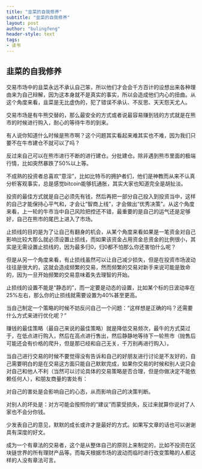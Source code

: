 ```yaml
---
title: "韭菜的自我修养"
subtitle: "韭菜的自我修养"
layout: post
author: "bulingfeng"
header-style: text
tags:
- 读书
---
```


## 韭菜的自我修养

交易市场中的韭菜永远不承认自己笨，所以他们才会会千方百计的设想出来各种理由来为自己辩解，因为这本身就不是真实的事实，所以会造成他们内心的扭曲。从这个角度来看，韭菜是无比虚伪的，犯了错误不承认、不反思、天天怨天尤人。

交易市场是有牛熊交替的，那么最安全的方式或者说最容易赚到钱的方式就是在熊市的时候进行购入，耐心的等待牛市的到来。

有人说你知道什么时候是熊市啊？这个问题其实看起来难其实也不难，因为我们只要不在牛市建仓不就可以了吗？

反过来自己可以在熊市进行不断的进行建仓。分批建仓。除非遇到熊市里面的极端行情，比如突然暴跌了50%以上等。

不成熟的投资者总喜欢“意淫”，比如比特币的拥护者们，他们是神教而从来不认真分析客观事实，总是感觉bitcoin能够抗通胀，其实大家也知道完全是胡扯淡。

投资的最佳方式就是自己必须先有钱，然后再把一部分自己投入到投资当中，这样的自己才能保持心平气和，才会让“智商上线”，才会做出“优秀决策”。从这个角度来看，上一轮的牛市当中自己风险把控还不错，最重要的是自己的运气还是足够好，自己在熊市的尾巴上进入了市场。

止损线的目的是为了让自己有翻身的机会，从某个角度来看如果是一笔资金对自己影响比较大那么就必须设置止损线，而如果该资金占用资金总资金的比例很小，其实是无需设置止损线的，因为最多归0，归0都不怕那么你还害怕什么呢？

但是从另一个角度来看，有止损线虽然可以让自己减少损失，但是在投资市场波动往往是很大的，这就会造成频繁的交易，然而频繁的交易对新手来说可能是致命的，因为一旦开始频繁的交易意味着失去理智的开始。

止损线的设置不能是“静态的”，而一定要是动态的设置，比如某个标的日波动率在25%左右，那么你的止损线就需要设置为40%甚至更高。

当自己制定一个策略的时候不妨反问自己一个问题：“这样想是正确的吗？还需要什么方式来进行优化呢？”

赚钱的最佳策略（最自己来说的最佳策略）就是降低交易频次，最牛的方式莫过于，在低点进行购入，然后在高点进行售出，然后静静地等待下一轮熊市（抛售后可能还会有价格的爬升，但是那已经和自己无关，千万别再进行购入）。

当自己进行交易的时候不要觉得没有告诉和自己的好朋友进行讨论是不友好的，自己需要明白的是在交易这方面只能自己默默完成，如果你交易的时候和别人说只会对自己和他人不利（当然可以讨论具体的交易策略是否合理，但是你做决定不能依赖任何人），和朋友商量的害处有：

对自己的害处是会影响自己的心态，从而影响自己的决策判断。

对别人的坏处是：对方可能会按照你的“建议”而蒙受损失，反过来就算你说对了人家也不会分你钱。

少发表自己的意见，默默的成长或许才是最好的方式。如果写文章的话也可以谢谢具有深度的好文。

成为一个有章法的交易者，这个是从整体自己的原则上来制定的，比如不投资在区块链世界的所有理财产品等。而每天根据市场的波动而临时进行改变策略的人都这样的人没有章法可言。

